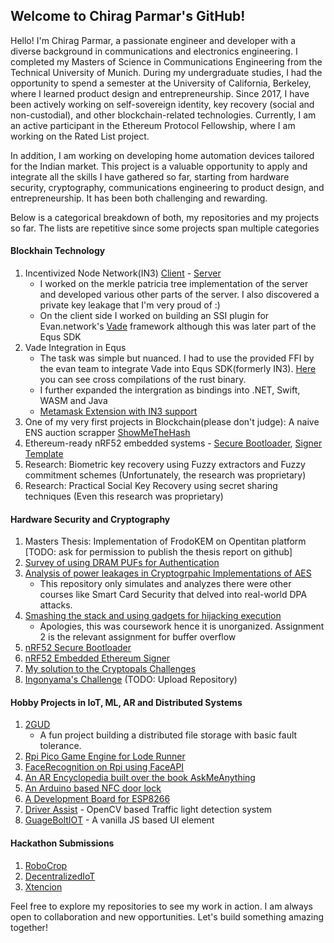 ## Welcome to Chirag Parmar's GitHub!

Hello! I'm Chirag Parmar, a passionate engineer and developer with a diverse background in communications and electronics engineering. I completed my Masters of Science in Communications Engineering from the Technical University of Munich. During my undergraduate studies, I had the opportunity to spend a semester at the University of California, Berkeley, where I learned product design and entrepreneurship. Since 2017, I have been actively working on self-sovereign identity, key recovery (social and non-custodial), and other blockchain-related technologies. Currently, I am an active participant in the Ethereum Protocol Fellowship, where I am working on the Rated List project. 

In addition, I am working on developing home automation devices tailored for the Indian market. This project is a valuable opportunity to apply and integrate all the skills I have gathered so far, starting from hardware security, cryptography, communications engineering to product design, and entrepreneurship. It has been both challenging and rewarding.

Below is a categorical breakdown of both, my repositories and my projects so far. The lists are repetitive since some projects span multiple categories

#### Blockhain Technology
1. Incentivized Node Network(IN3) [Client](https://github.com/blockchainsllc/in3) - [Server](https://github.com/blockchainsllc/in3-server)
	* I worked on the merkle patricia tree implementation of the server and developed various other parts of the server. I also discovered a private key leakage that I'm very proud of :)
	* On the client side I worked on building an SSI plugin for Evan.network's [Vade](https://github.com/evannetwork/vade) framework although this was later part of the Equs SDK
2. Vade Integration in Equs
	* The task was simple but nuanced. I had to use the provided FFI by the evan team to integrate Vade into Equs SDK(formerly IN3). [Here](https://github.com/blockchainsllc/vade-bin) you can see cross compilations of the rust binary.
	* I further expanded the intergration as bindings into .NET, Swift, WASM and Java
	* [Metamask Extension with IN3 support](https://github.com/MetaMask/metamask-extension/issues/7868)
3. One of my very first projects in Blockchain(please don't judge): A naive ENS auction scrapper [ShowMeTheHash](https://github.com/chirag-parmar/ShowMeTheHash)
4. Ethereum-ready nRF52 embedded systems - [Secure Bootloader](https://github.com/chirag-parmar/nrf52-secure-boot), [Signer Template](https://github.com/chirag-parmar/nrf-in3-template)
5. Research: Biometric key recovery using Fuzzy extractors and Fuzzy commitment schemes (Unfortunately, the research was proprietary)
6. Research: Practical Social Key Recovery using secret sharing techniques (Even this research was proprietary)

#### Hardware Security and Cryptography
1. Masters Thesis: Implementation of FrodoKEM on Opentitan platform [TODO: ask for permission to publish the thesis report on github]
2. [Survey of using DRAM PUFs for Authentication](https://github.com/chirag-parmar/drams-pufs-research) 
3. [Analysis of power leakages in Cryptogrpahic Implementations of AES](https://github.com/chirag-parmar/dpa-attacks-analysis)
	* This repository only simulates and analyzes there were other courses like Smart Card Security that delved into real-world DPA attacks.
4. [Smashing the stack and using gadgets for hijacking execution](https://github.com/chirag-parmar/embedded-systems-security)
	* Apologies, this was coursework hence it is unorganized. Assignment 2 is the relevant assignment for buffer overflow
5. [nRF52 Secure Bootloader](https://github.com/chirag-parmar/nrf52-secure-boot)
6. [nRF52 Embedded Ethereum Signer](https://github.com/chirag-parmar/nrf-in3-template)
7. [My solution to the Cryptopals Challenges](https://github.com/chirag-parmar/Cryptopals)
8. [Ingonyama's Challenge]() (TODO: Upload Repository)

#### Hobby Projects in IoT, ML, AR and Distributed Systems
1. [2GUD](https://github.com/chirag-parmar/2GUD)
	* A fun project building a distributed file storage with basic fault tolerance.
2. [Rpi Pico Game Engine for Lode Runner](https://github.com/chirag-parmar/pico-lode-runner)
3. [FaceRecognition on Rpi using FaceAPI](https://github.com/chirag-parmar/Face-Recognition)
4. [An AR Encyclopedia built over the book AskMeAnything](https://github.com/chirag-parmar/AskMeAnything)
5. [An Arduino based NFC door lock](https://github.com/chirag-parmar/ArduinoNFC)
6. [A Development Board for ESP8266](https://github.com/chirag-parmar/ESP8266-dev_board)
7. [Driver Assist](https://github.com/chirag-parmar/Driver-Assist) - OpenCV based Traffic light detection system
8. [GuageBoltIOT](https://github.com/chirag-parmar/GaugeBoltIOT) - A vanilla JS based UI element

#### Hackathon Submissions
1. [RoboCrop](https://github.com/chirag-parmar/RoboCrop)
2. [DecentralizedIoT](https://github.com/chirag-parmar/Decentralised-IoT)
3. [Xtencion](https://github.com/chirag-parmar/Xtencion)

Feel free to explore my repositories to see my work in action. I am always open to collaboration and new opportunities. Let's build something amazing together!
